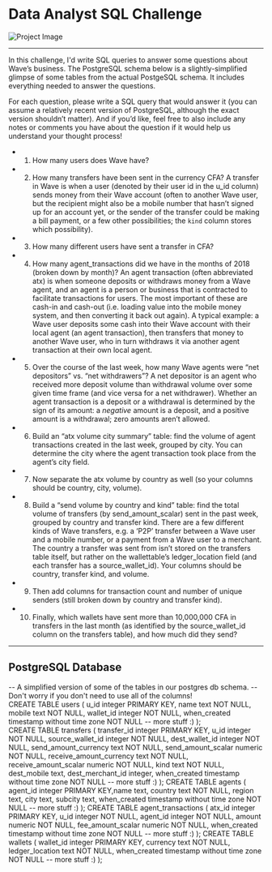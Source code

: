 # Data Analyst SQL Challenge

![Project Image](https://encrypted-tbn0.gstatic.com/images?q=tbn%3AANd9GcQQ1Jd5C_DPrn1nMsZ0laigZJhLNn7BFBC1Vg&usqp=CAU)

---

In this challenge, I'd write SQL queries to answer some questions about Wave’s business. The PostgreSQL schema below is a
slightly-simplified glimpse of some tables from the actual PostgeSQL schema. It includes everything needed to answer the questions.

For each question, please write a SQL query that would answer it (you can assume a relatively
recent version of PostgreSQL, although the exact version shouldn’t matter). And if you’d like,
feel free to also include any notes or comments you have about the question if it would help us
understand your thought process!

* 1. How many users does Wave have?
* 2. How many transfers have been sent in the currency CFA? A transfer in Wave is when a
user (denoted by their user id in the u_id column) sends money from their Wave account
(often to another Wave user, but the recipient might also be a mobile number that hasn’t
signed up for an account yet, or the sender of the transfer could be making a bill
payment, or a few other possibilities; the `kind` column stores which possibility).
* 3. How many different users have sent a transfer in CFA?
* 4. How many agent_transactions did we have in the months of 2018 (broken down by
month)? An agent transaction (often abbreviated atx) is when someone deposits or
withdraws money from a Wave agent, and an agent is a person or business that is
contracted to facilitate transactions for users. The most important of these are cash-in
and cash-out (i.e. loading value into the mobile money system, and then converting it
back out again). A typical example: a Wave user deposits some cash into their Wave
account with their local agent (an agent transaction), then transfers that money to
another Wave user, who in turn withdraws it via another agent transaction at their own
local agent.
* 5. Over the course of the last week, how many Wave agents were “net depositors” vs. “net
withdrawers”? A net depositor is an agent who received more deposit volume than
withdrawal volume over some given time frame (and vice versa for a net withdrawer).
Whether an agent transaction is a deposit or a withdrawal is determined by the sign of its
amount: a *negative* amount is a deposit, and a ​positive​ amount is a withdrawal; zero
amounts aren’t allowed.
* 6. Build an “atx volume city summary” table: find the volume of agent transactions created
in the last week, grouped by city. You can determine the city where the agent transaction
took place from the agent’s city field.
* 7. Now separate the atx volume by country as well (so your columns should be country,
city, volume).
* 8. Build a “send volume by country and kind” table: find the total volume of transfers (by
send_amount_scalar) sent in the past week, grouped by country and transfer kind. There
are a few different kinds of Wave transfers, e.g. a ‘P2P’ transfer between a Wave user
and a mobile number, or a payment from a Wave user to a merchant. The country a
transfer was sent from isn’t stored on the transfers table itself, but rather on the wallettable’s ledger_location field (and each transfer has a source_wallet_id). Your columns
should be country, transfer kind, and volume.
* 9. Then add columns for transaction count and number of unique senders (still broken
down by country and transfer kind).
* 10. Finally, which wallets have sent more than 10,000,000 CFA in transfers in the last month
(as identified by the source_wallet_id column on the transfers table), and how much did
they send?

---

## PostgreSQL Database
-- A simplified version of some of the tables in our postgres db
schema.
-- Don't worry if you don't need to use all of the columns!
<br>
CREATE TABLE users (
u_id integer PRIMARY KEY,
name text NOT NULL,
mobile text NOT NULL,
wallet_id integer NOT NULL,
when_created timestamp without time zone NOT NULL
-- more stuff :)
);
<br>
CREATE TABLE transfers (
transfer_id integer PRIMARY KEY,
u_id integer NOT NULL,
source_wallet_id integer NOT NULL,
dest_wallet_id integer NOT NULL,
send_amount_currency text NOT NULL,
send_amount_scalar numeric NOT NULL,
receive_amount_currency text NOT NULL,
receive_amount_scalar numeric NOT NULL,
kind text NOT NULL,
dest_mobile text,
dest_merchant_id integer,
when_created timestamp without time zone NOT NULL
-- more stuff :)
);
CREATE TABLE agents (
agent_id integer PRIMARY KEY,name text,
country text NOT NULL,
region text,
city text,
subcity text,
when_created timestamp without time zone NOT NULL
-- more stuff :)
);
CREATE TABLE agent_transactions (
atx_id integer PRIMARY KEY,
u_id integer NOT NULL,
agent_id integer NOT NULL,
amount numeric NOT NULL,
fee_amount_scalar numeric NOT NULL,
when_created timestamp without time zone NOT NULL
-- more stuff :)
);
CREATE TABLE wallets (
wallet_id integer PRIMARY KEY,
currency text NOT NULL,
ledger_location text NOT NULL,
when_created timestamp without time zone NOT NULL
-- more stuff :)
);
